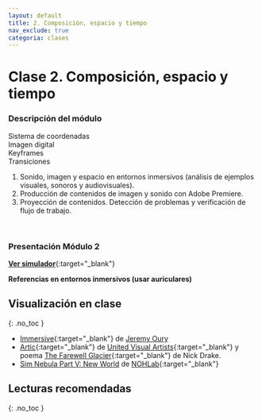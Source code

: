 ```yaml
---
layout: default
title: 2. Composición, espacio y tiempo
nav_exclude: true
categoria: clases
---
```


# Clase 2. Composición, espacio y tiempo

### Descripción del módulo

Sistema de coordenadas  
Imagen digital  
Keyframes  
Transiciones  

1. Sonido, imagen y espacio en entornos inmersivos (análisis de ejemplos visuales, sonoros y audiovisuales).
2. Producción de contenidos de imagen y sonido con Adobe Premiere.
3. Proyección de contenidos. Detección de problemas y verificación de flujo de trabajo.

<br>

### Presentación Módulo 2

[**Ver simulador**](http://udesa.cristianreynaga.com/simulador_sustentabilidad_r115/){:target="_blank"}

**Referencias en entornos inmersivos (usar auriculares)**





## Visualización en clase
{: .no_toc }

- [Immersive](https://drive.google.com/file/d/10kfHL4HWm62UkL3fSwVnYnsubBjpBTqQ/view){:target="_blank"} de [Jeremy Oury](https://www.jeremyoury.fr/)
- [Artic](https://www.youtube.com/watch?v=3xjJR1U14zo){:target="_blank"} de [United Visual Artists](https://www.uva.co.uk/){:target="_blank"}
y poema [The Farewell Glacier](http://www.nickfdrake.com/work/poetry/farewell-glacier){:target="_blank"} de Nick Drake.
- [Sim Nebula Part V: New World](https://nohlab.com/work/sim-nebula) de [NOHLab](https://nohlab.com/){:target="_blank"}

## Lecturas recomendadas
{: .no_toc }
